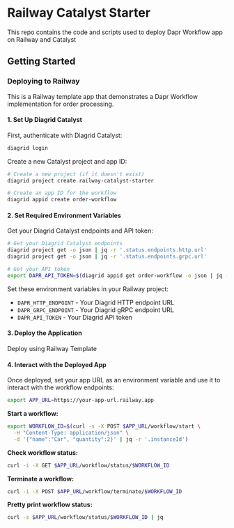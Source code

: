 # Railway Catalyst Starter

This repo contains the code and scripts used to deploy Dapr Workflow app on Railway and Catalyst

## Getting Started

### Deploying to Railway

This is a Railway template app that demonstrates a Dapr Workflow implementation for order processing.

#### 1. Set Up Diagrid Catalyst

First, authenticate with Diagrid Catalyst:

```bash
diagrid login
```

Create a new Catalyst project and app ID:

```bash
# Create a new project (if it doesn't exist)
diagrid project create railway-catalyst-starter

# Create an app ID for the workflow
diagrid appid create order-workflow
```

#### 2. Set Required Environment Variables

Get your Diagrid Catalyst endpoints and API token:

```bash
# Get your Diagrid Catalyst endpoints
diagrid project get -o json | jq -r '.status.endpoints.http.url'
diagrid project get -o json | jq -r '.status.endpoints.grpc.url'

# Get your API token
export DAPR_API_TOKEN=$(diagrid appid get order-workflow -o json | jq -r '.status.apiToken')
```

Set these environment variables in your Railway project:
- `DAPR_HTTP_ENDPOINT` - Your Diagrid HTTP endpoint URL
- `DAPR_GRPC_ENDPOINT` - Your Diagrid gRPC endpoint URL  
- `DAPR_API_TOKEN` - Your Diagrid API token

#### 3. Deploy the Application

Deploy using Railway Template

#### 4. Interact with the Deployed App

Once deployed, set your app URL as an environment variable and use it to interact with the workflow endpoints:

```bash
export APP_URL=https://your-app-url.railway.app
```

**Start a workflow:**
```bash
export WORKFLOW_ID=$(curl -s -X POST $APP_URL/workflow/start \
  -H "Content-Type: application/json" \
  -d '{"name":"Car", "quantity":2}' | jq -r '.instanceId')
```

**Check workflow status:**
```bash
curl -i -X GET $APP_URL/workflow/status/$WORKFLOW_ID
```

**Terminate a workflow:**
```bash
curl -i -X POST $APP_URL/workflow/terminate/$WORKFLOW_ID
```

**Pretty print workflow status:**
```bash
curl -s $APP_URL/workflow/status/$WORKFLOW_ID | jq
```
 